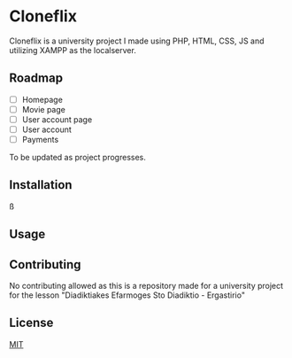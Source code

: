 # Cloneflix

Cloneflix is a university project I made using PHP, HTML, CSS, JS and utilizing XAMPP as the localserver.

## Roadmap
* [ ] Homepage
* [ ] Movie page
* [ ] User account page
* [ ] User account
* [ ] Payments

To be updated as project progresses.

## Installation
ß

## Usage


## Contributing

No contributing allowed as this is a repository made for a university project for the lesson "Diadiktiakes Efarmoges Sto Diadiktio - Ergastirio"

## License
[MIT](https://choosealicense.com/licenses/mit/)